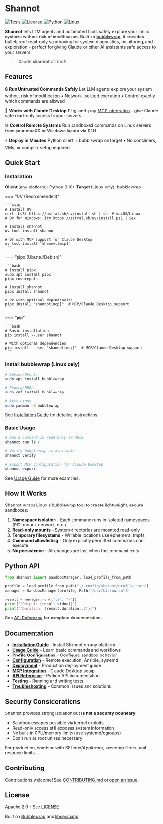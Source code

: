 # Shannot

[![Tests](https://github.com/corv89/shannot/actions/workflows/test.yml/badge.svg)](https://github.com/corv89/shannot/actions/workflows/test.yml)
[![License](https://img.shields.io/badge/License-Apache%202.0-blue.svg)](https://github.com/corv89/shannot/blob/main/LICENSE)
[![Python](https://img.shields.io/badge/python-3.10+-blue.svg)](https://www.python.org/downloads/)
[![Linux](https://img.shields.io/badge/os-linux-green.svg)](https://www.kernel.org/)

**Shannot** lets LLM agents and automated tools safely explore your Linux systems without risk of modification. Built on [bubblewrap](https://github.com/containers/bubblewrap), it provides bulletproof read-only sandboxing for system diagnostics, monitoring, and exploration - perfect for giving Claude or other AI assistants safe access to your servers.

> Claude __shannot__ do *that!*

## Features

:lock: **Run Untrusted Commands Safely**
Let LLM agents explore your system without risk of modification • Network-isolated execution • Control exactly which commands are allowed

:robot: **Works with Claude Desktop**
Plug-and-play [MCP integration](mcp.md) - give Claude safe read-only access to your servers

:globe_with_meridians: **Control Remote Systems**
Run sandboxed commands on Linux servers from your macOS or Windows laptop via SSH

:zap: **Deploy in Minutes**
Python client + bubblewrap on target • No containers, VMs, or complex setup required

## Quick Start

### Installation

**Client** (any platform): Python 3.10+
**Target** (Linux only): bubblewrap

=== "UV (Recommended)"

    ```bash
    # Install UV
    curl -LsSf https://astral.sh/uv/install.sh | sh  # macOS/Linux
    # Or for Windows: irm https://astral.sh/uv/install.ps1 | iex

    # Install shannot
    uv tool install shannot

    # Or with MCP support for Claude Desktop
    uv tool install "shannot[mcp]"
    ```

=== "pipx (Ubuntu/Debian)"

    ```bash
    # Install pipx
    sudo apt install pipx
    pipx ensurepath

    # Install shannot
    pipx install shannot

    # Or with optional dependencies
    pipx install "shannot[mcp]"  # MCP/Claude Desktop support
    ```

=== "pip"

    ```bash
    # Basic installation
    pip install --user shannot

    # With optional dependencies
    pip install --user "shannot[mcp]"  # MCP/Claude Desktop support
    ```

### Install bubblewrap (Linux only)

```bash
# Debian/Ubuntu
sudo apt install bubblewrap

# Fedora/RHEL
sudo dnf install bubblewrap

# Arch Linux
sudo pacman -S bubblewrap
```

See [Installation Guide](installation.md) for detailed instructions.

### Basic Usage

```bash
# Run a command in read-only sandbox
shannot run ls /

# Verify bubblewrap is available
shannot verify

# Export MCP configuration for Claude Desktop
shannot export
```

See [Usage Guide](usage.md) for more examples.

## How It Works

Shannot wraps Linux's bubblewrap tool to create lightweight, secure sandboxes:

1. **Namespace isolation** - Each command runs in isolated namespaces (PID, mount, network, etc.)
2. **Read-only mounts** - System directories are mounted read-only
3. **Temporary filesystems** - Writable locations use ephemeral tmpfs
4. **Command allowlisting** - Only explicitly permitted commands can execute
5. **No persistence** - All changes are lost when the command exits

## Python API

```python
from shannot import SandboxManager, load_profile_from_path

profile = load_profile_from_path("~/.config/shannot/profile.json")
manager = SandboxManager(profile, Path("/usr/bin/bwrap"))

result = manager.run(["ls", "/"])
print(f"Output: {result.stdout}")
print(f"Duration: {result.duration:.2f}s")
```

See [API Reference](api.md) for complete documentation.

## Documentation

- **[Installation Guide](installation.md)** - Install Shannot on any platform
- **[Usage Guide](usage.md)** - Learn basic commands and workflows
- **[Profile Configuration](profiles.md)** - Configure sandbox behavior
- **[Configuration](configuration.md)** - Remote execution, Ansible, systemd
- **[Deployment](deployment.md)** - Production deployment guide
- **[MCP Integration](mcp.md)** - Claude Desktop setup
- **[API Reference](api.md)** - Python API documentation
- **[Testing](testing.md)** - Running and writing tests
- **[Troubleshooting](troubleshooting.md)** - Common issues and solutions

## Security Considerations

Shannot provides strong isolation but **is not a security boundary**:

- Sandbox escapes possible via kernel exploits
- Read-only access still exposes system information
- No built-in CPU/memory limits (use systemd/cgroups)
- Don't run as root unless necessary

For production, combine with SELinux/AppArmor, seccomp filters, and resource limits.

## Contributing

Contributions welcome! See [CONTRIBUTING.md](https://github.com/corv89/shannot/blob/main/CONTRIBUTING.md) or [open an issue](https://github.com/corv89/shannot/issues).

## License

Apache 2.0 - See [LICENSE](https://github.com/corv89/shannot/blob/main/LICENSE)

Built on [Bubblewrap](https://github.com/containers/bubblewrap) and [libseccomp](https://github.com/seccomp/libseccomp)

